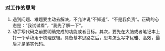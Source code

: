 ### 对工作的思考
1. 遇到问题、难题要主动去解决，不允许说“不知道”、“不是我负责”。正确的心态是：“我试试看”，“我先了解一下”。
2. 动手写代码之前要明确完成的功能或者目标。其次，要先在大脑或者笔记本上打一个草稿用于梳理逻辑。具备基本思路之后，思考怎么写才优雅、高效，最后才是落实代码。
